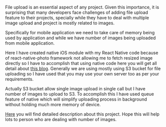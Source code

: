 File upload is an essential aspect of any project. Given this importance, it is surprising that many developers face challenges of adding file upload feature to their projects, specially while they have to deal with multiple image upload and project is mostly related to images.

Specifically for mobile application we need to take care of memory being used by application and while we have number of images being uploaded from mobile application.

Here I have created native iOS module with my React Native code because of react-native-photo framework not allowing me to fetch resized image directly so I have to accomplish that using native code here you will get all detail about [this blog](https://www.logisticinfotech.com/blog/react-native-import-resized-image-photo-gallery). Generally we are using mostly using S3 bucket for file uploading so I have used that you may use your own server too as per your requirements.

Actually S3 bucket allow single image upload in single call but I have number of images to upload to S3. To accomplish this I have used queue feature of native which will simplify uploading process in background without holding much more memory of device.

[Here](https://www.logisticinfotech.com/blog/react-native-upload-multiple-images-queue) you will find detailed description about this project. Hope this will help lots to person who are dealing with number of images.

